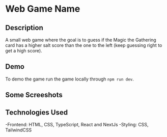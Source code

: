 # Web Game Name
## Description
A small web game where the goal is to guess if the Magic the Gathering card has a higher salt score than the one to the left (keep guessing right to get a high score).

## Demo
To demo the game run the game locally through `npm run dev`.

## Some Screeshots

## Technologies Used
-Frontend: HTML, CSS, TypeScript, React and NextJs
-Styling: CSS, TailwindCSS
